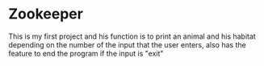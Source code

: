 # Zookeeper
This is my first project and his function is to print an animal and his habitat depending on the number of the input that the user enters, also has the feature to end the program if the input is "exit"

